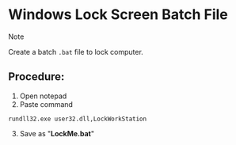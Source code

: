 # Windows Lock Screen Batch File

> [!NOTE]
> Create a batch `.bat` file to lock computer.

##  Procedure:
1. Open notepad
2. Paste command
```
rundll32.exe user32.dll,LockWorkStation
```
3. Save as "**LockMe.bat**"
